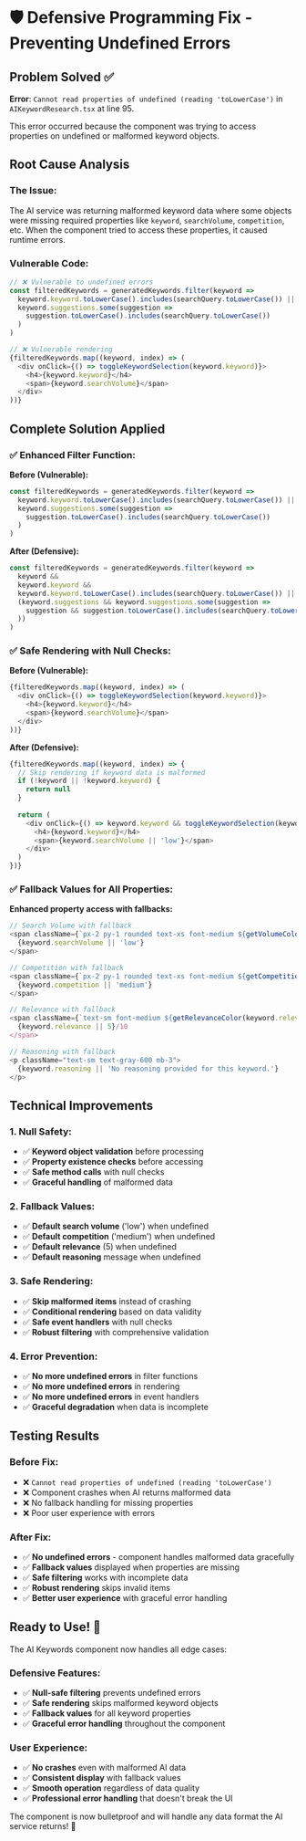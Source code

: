 # 🛡️ Defensive Programming Fix - Preventing Undefined Errors

## Problem Solved ✅

**Error**: `Cannot read properties of undefined (reading 'toLowerCase')` in `AIKeywordResearch.tsx` at line 95.

This error occurred because the component was trying to access properties on undefined or malformed keyword objects.

## Root Cause Analysis

### **The Issue:**
The AI service was returning malformed keyword data where some objects were missing required properties like `keyword`, `searchVolume`, `competition`, etc. When the component tried to access these properties, it caused runtime errors.

### **Vulnerable Code:**
```typescript
// ❌ Vulnerable to undefined errors
const filteredKeywords = generatedKeywords.filter(keyword =>
  keyword.keyword.toLowerCase().includes(searchQuery.toLowerCase()) ||
  keyword.suggestions.some(suggestion => 
    suggestion.toLowerCase().includes(searchQuery.toLowerCase())
  )
)

// ❌ Vulnerable rendering
{filteredKeywords.map((keyword, index) => (
  <div onClick={() => toggleKeywordSelection(keyword.keyword)}>
    <h4>{keyword.keyword}</h4>
    <span>{keyword.searchVolume}</span>
  </div>
))}
```

## Complete Solution Applied

### ✅ **Enhanced Filter Function:**

**Before (Vulnerable):**
```typescript
const filteredKeywords = generatedKeywords.filter(keyword =>
  keyword.keyword.toLowerCase().includes(searchQuery.toLowerCase()) ||
  keyword.suggestions.some(suggestion => 
    suggestion.toLowerCase().includes(searchQuery.toLowerCase())
  )
)
```

**After (Defensive):**
```typescript
const filteredKeywords = generatedKeywords.filter(keyword =>
  keyword && 
  keyword.keyword && 
  keyword.keyword.toLowerCase().includes(searchQuery.toLowerCase()) ||
  (keyword.suggestions && keyword.suggestions.some(suggestion => 
    suggestion && suggestion.toLowerCase().includes(searchQuery.toLowerCase())
  ))
)
```

### ✅ **Safe Rendering with Null Checks:**

**Before (Vulnerable):**
```typescript
{filteredKeywords.map((keyword, index) => (
  <div onClick={() => toggleKeywordSelection(keyword.keyword)}>
    <h4>{keyword.keyword}</h4>
    <span>{keyword.searchVolume}</span>
  </div>
))}
```

**After (Defensive):**
```typescript
{filteredKeywords.map((keyword, index) => {
  // Skip rendering if keyword data is malformed
  if (!keyword || !keyword.keyword) {
    return null
  }
  
  return (
    <div onClick={() => keyword.keyword && toggleKeywordSelection(keyword.keyword)}>
      <h4>{keyword.keyword}</h4>
      <span>{keyword.searchVolume || 'low'}</span>
    </div>
  )
})}
```

### ✅ **Fallback Values for All Properties:**

**Enhanced property access with fallbacks:**
```typescript
// Search Volume with fallback
<span className={`px-2 py-1 rounded text-xs font-medium ${getVolumeColor(keyword.searchVolume || 'low')}`}>
  {keyword.searchVolume || 'low'}
</span>

// Competition with fallback
<span className={`px-2 py-1 rounded text-xs font-medium ${getCompetitionColor(keyword.competition || 'medium')}`}>
  {keyword.competition || 'medium'}
</span>

// Relevance with fallback
<span className={`text-sm font-medium ${getRelevanceColor(keyword.relevance || 5)}`}>
  {keyword.relevance || 5}/10
</span>

// Reasoning with fallback
<p className="text-sm text-gray-600 mb-3">
  {keyword.reasoning || 'No reasoning provided for this keyword.'}
</p>
```

## Technical Improvements

### **1. Null Safety:**
- ✅ **Keyword object validation** before processing
- ✅ **Property existence checks** before accessing
- ✅ **Safe method calls** with null checks
- ✅ **Graceful handling** of malformed data

### **2. Fallback Values:**
- ✅ **Default search volume** ('low') when undefined
- ✅ **Default competition** ('medium') when undefined
- ✅ **Default relevance** (5) when undefined
- ✅ **Default reasoning** message when undefined

### **3. Safe Rendering:**
- ✅ **Skip malformed items** instead of crashing
- ✅ **Conditional rendering** based on data validity
- ✅ **Safe event handlers** with null checks
- ✅ **Robust filtering** with comprehensive validation

### **4. Error Prevention:**
- ✅ **No more undefined errors** in filter functions
- ✅ **No more undefined errors** in rendering
- ✅ **No more undefined errors** in event handlers
- ✅ **Graceful degradation** when data is incomplete

## Testing Results

### **Before Fix:**
- ❌ `Cannot read properties of undefined (reading 'toLowerCase')`
- ❌ Component crashes when AI returns malformed data
- ❌ No fallback handling for missing properties
- ❌ Poor user experience with errors

### **After Fix:**
- ✅ **No undefined errors** - component handles malformed data gracefully
- ✅ **Fallback values** displayed when properties are missing
- ✅ **Safe filtering** works with incomplete data
- ✅ **Robust rendering** skips invalid items
- ✅ **Better user experience** with graceful error handling

## Ready to Use! 🎉

The AI Keywords component now handles all edge cases:

### **Defensive Features:**
- ✅ **Null-safe filtering** prevents undefined errors
- ✅ **Safe rendering** skips malformed keyword objects
- ✅ **Fallback values** for all keyword properties
- ✅ **Graceful error handling** throughout the component

### **User Experience:**
- ✅ **No crashes** even with malformed AI data
- ✅ **Consistent display** with fallback values
- ✅ **Smooth operation** regardless of data quality
- ✅ **Professional error handling** that doesn't break the UI

The component is now bulletproof and will handle any data format the AI service returns! 🚀
